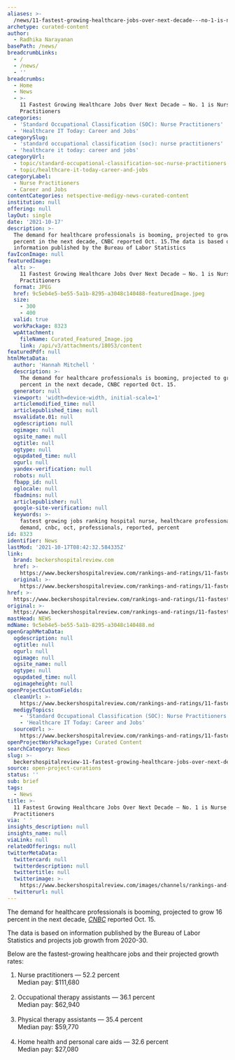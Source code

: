 ```yaml
---
aliases: >-
  /news/11-fastest-growing-healthcare-jobs-over-next-decade---no-1-is-nurse-practitioners
archetype: curated-content
author:
  - Radhika Narayanan
basePath: /news/
breadcrumbLinks:
  - /
  - /news/
  - ''
breadcrumbs:
  - Home
  - News
  - >-
    11 Fastest Growing Healthcare Jobs Over Next Decade — No. 1 is Nurse
    Practitioners
categories:
  - 'Standard Occupational Classification (SOC): Nurse Practitioners'
  - 'Healthcare IT Today: Career and Jobs'
categorySlug:
  - 'standard occupational classification (soc): nurse practitioners'
  - 'healthcare it today: career and jobs'
categoryUrl:
  - topic/standard-occupational-classification-soc-nurse-practitioners
  - topic/healthcare-it-today-career-and-jobs
categoryLabel:
  - Nurse Practitioners
  - Career and Jobs
contentCategories: netspective-medigy-news-curated-content
institution: null
offering: null
layOut: single
date: '2021-10-17'
description: >-
  The demand for healthcare professionals is booming, projected to grow 16
  percent in the next decade, CNBC reported Oct. 15.The data is based on
  information published by the Bureau of Labor Statistics 
favIconImage: null
featuredImage:
  alt: >-
    11 Fastest Growing Healthcare Jobs Over Next Decade — No. 1 is Nurse
    Practitioners
  format: JPEG
  href: 9c5eb4e5-be55-5a1b-8295-a3048c140488-featuredImage.jpeg
  size:
    - 300
    - 400
  valid: true
  workPackage: 8323
  wpAttachment:
    fileName: Curated_Featured_Image.jpg
    link: /api/v3/attachments/18053/content
featuredPdf: null
htmlMetaData:
  author: 'Hannah Mitchell '
  description: >-
    The demand for healthcare professionals is booming, projected to grow 16
    percent in the next decade, CNBC reported Oct. 15.
  generator: null
  viewport: 'width=device-width, initial-scale=1'
  articlemodified_time: null
  articlepublished_time: null
  msvalidate.01: null
  ogdescription: null
  ogimage: null
  ogsite_name: null
  ogtitle: null
  ogtype: null
  ogupdated_time: null
  ogurl: null
  yandex-verification: null
  robots: null
  fbapp_id: null
  oglocale: null
  fbadmins: null
  articlepublisher: null
  google-site-verification: null
  keywords: >-
    fastest growing jobs ranking hospital nurse, healthcare professionals,
    demand, cnbc, oct, professionals, reported, percent
id: 8323
identifier: News
lastMod: '2021-10-17T08:42:32.584335Z'
link:
  brand: beckershospitalreview.com
  href: >-
    https://www.beckershospitalreview.com/rankings-and-ratings/11-fastest-growing-healthcare-jobs-over-next-decade-no-1-is-nurse-practitioners.html
  original: >-
    https://www.beckershospitalreview.com/rankings-and-ratings/11-fastest-growing-healthcare-jobs-over-next-decade-no-1-is-nurse-practitioners.html
href: >-
  https://www.beckershospitalreview.com/rankings-and-ratings/11-fastest-growing-healthcare-jobs-over-next-decade-no-1-is-nurse-practitioners.html
original: >-
  https://www.beckershospitalreview.com/rankings-and-ratings/11-fastest-growing-healthcare-jobs-over-next-decade-no-1-is-nurse-practitioners.html
mastHead: NEWS
mdName: 9c5eb4e5-be55-5a1b-8295-a3048c140488.md
openGraphMetaData:
  ogdescription: null
  ogtitle: null
  ogurl: null
  ogimage: null
  ogsite_name: null
  ogtype: null
  ogupdated_time: null
  ogimageheight: null
openProjectCustomFields:
  cleanUrl: >-
    https://www.beckershospitalreview.com/rankings-and-ratings/11-fastest-growing-healthcare-jobs-over-next-decade-no-1-is-nurse-practitioners.html
  medigyTopics:
    - 'Standard Occupational Classification (SOC): Nurse Practitioners'
    - 'Healthcare IT Today: Career and Jobs'
  sourceUrl: >-
    https://www.beckershospitalreview.com/rankings-and-ratings/11-fastest-growing-healthcare-jobs-over-next-decade-no-1-is-nurse-practitioners.html
openProjectWorkPackageType: Curated Content
searchCategory: News
slug: >-
  beckershospitalreview-11-fastest-growing-healthcare-jobs-over-next-decade---no-1-is-nurse-practitioners
source: open-project-curations
status: ''
sub: brief
tags:
  - News
title: >-
  11 Fastest Growing Healthcare Jobs Over Next Decade — No. 1 is Nurse
  Practitioners
via: ' '
insights_description: null
insights_name: null
viaLink: null
relatedOfferings: null
twitterMetaData:
  twittercard: null
  twitterdescription: null
  twittertitle: null
  twitterimage: >-
    https://www.beckershospitalreview.com/images/channels/rankings-and-ratings/4.jpg
  twitterurl: null
---
```

<p>The demand for healthcare professionals is booming, projected to grow 16 percent in the next decade, <a href="https://www.cnbc.com/2021/10/15/the-11-fastest-growing-jobs-in-health-care-over-the-next-decade-.html"><i>CNBC</i></a> reported Oct. 15.</p><p>The data is based on information published by the Bureau of Labor Statistics and projects job growth from 2020-30.</p><p>Below are the fastest-growing healthcare jobs and their projected growth rates:</p><ol><li>Nurse practitioners — 52.2 percent<br>Median pay: $111,680<br>&nbsp;</li><li>Occupational therapy assistants — 36.1 percent<br>Median pay: $62,940<br>&nbsp;</li><li>Physical therapy assistants — 35.4 percent<br>Median pay: $59,770<br>&nbsp;</li><li>Home health and personal care aids — 32.6 percent<br>Median pay: $27,080</li></ol>